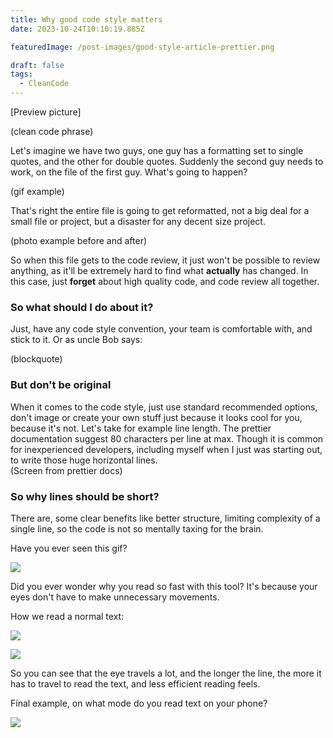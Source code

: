 ```yaml
---
title: Why good code style matters
date: 2023-10-24T10:10:19.885Z

featuredImage: /post-images/good-style-article-prettier.png

draft: false
tags:
  - CleanCode
---
```


\[Preview picture]

(clean code phrase)

Let's imagine we have two guys, one guy has a formatting set to single quotes, and the other for double quotes. Suddenly the second guy needs to work, on the file of the first guy. What's going to happen?

(gif example)

That's right the entire file is going to get reformatted, not a big deal for a small file or project, but a disaster for any decent size project.

(photo example before and after)

So when this file gets to the code review, it just won't be possible to review anything, as it'll be extremely hard to find what **actually** has changed. In this case, just **forget** about high quality code, and code review all together.

### So what should I do about it?

Just, have any code style convention, your team is comfortable with, and stick to it. Or as uncle Bob says:

(blockquote)

### But don't be original

When it comes to the code style, just use standard recommended options, don't image or create your own stuff just because it looks cool for you, because it's not. Let's take for example line length. The prettier documentation suggest 80 characters per line at max. Though it is common for inexperienced developers, including myself when I just was starting out, to write those huge horizontal lines.\
(Screen from prettier docs)

### So why lines should be short?

There are, some clear benefits like better structure, limiting complexity of a single line, so the code is not so mentally taxing for the brain.

Have you ever seen this gif?

![](https://i.imgur.com/2c5OGeq.gif)

Did you ever wonder why you read so fast with this tool? It's because your eyes don't have to make unnecessary movements.

How we read a normal text:

![](https://i.imgur.com/6NvMfCa.jpg)

![](https://i.imgur.com/tVCKWQt.jpg)

So you can see that the eye travels a lot, and the longer the line, the more it has to travel to read the text, and less efficient reading feels.

Final example, on what mode do you read text on your phone?

![](https://i.imgur.com/pORWYXs.jpg)
